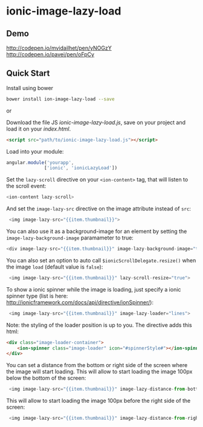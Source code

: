 ionic-image-lazy-load
=====================


## Demo
http://codepen.io/mvidailhet/pen/yNOGzY
http://codepen.io/pavei/pen/oFpCy

## Quick Start

Install using bower

```sh
bower install ion-image-lazy-load --save
```

or


Download the file JS *ionic-image-lazy-load.js*, save on your project and load it on your *index.html*.


```html
<script src="path/to/ionic-image-lazy-load.js"></script>
```

Load into your module:

```javascript
angular.module('yourapp',
              ['ionic', 'ionicLazyLoad'])
```

Set the `lazy-scroll` directive on your `<ion-content>` tag, that will listen to the scroll event:

``` javascript
<ion-content lazy-scroll>
```

And set the `image-lazy-src` directive on the image attribute instead of `src`:

```javascript
 <img image-lazy-src="{{item.thumbnail}}">
```

You can also use it as a background-image for an element by setting the `image-lazy-background-image` paramameter to true:
``` javascript
<div image-lazy-src="{{item.thumbnail}}" image-lazy-background-image="true"></div>
```

You can also set an option to auto call `$ionicScrollDelegate.resize()` when the image `load` (default value is `false`):

```javascript
 <img image-lazy-src="{{item.thumbnail}}" lazy-scroll-resize="true">
```

To show a ionic spinner while the image is loading, just specify a ionic spinner type (list is here: http://ionicframework.com/docs/api/directive/ionSpinner/):

```javascript
 <img image-lazy-src="{{item.thumbnail}}" image-lazy-loader="lines">
```
Note: the styling of the loader position is up to you. The directive adds this html:

```html
<div class="image-loader-container">
    <ion-spinner class="image-loader" icon="#spinnerStyle#"></ion-spinner>
</div>
```

You can set a distance from the bottom or right side of the screen where the image will start loading.
This will allow to start loading the image 100px below the bottom of the screen:

``` javascript
 <img image-lazy-src="{{item.thumbnail}}" image-lazy-distance-from-bottom-to-load="100">
```

This will allow to start loading the image 100px before the right side of the screen:
```javascript
 <img image-lazy-src="{{item.thumbnail}}" image-lazy-distance-from-right-to-load="100">
```
